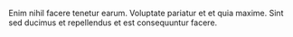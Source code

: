 Enim nihil facere tenetur earum.
Voluptate pariatur et et quia maxime.
Sint sed ducimus et repellendus et est consequuntur facere.